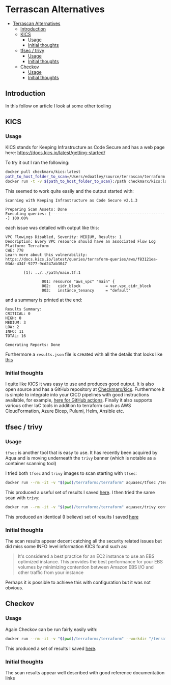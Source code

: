 # Terrascan Alternatives
- [Terrascan Alternatives](#terrascan-alternatives)
  - [Introduction](#introduction)
  - [KICS](#kics)
    - [Usage](#usage)
    - [Initial thoughts](#initial-thoughts)
  - [tfsec / trivy](#tfsec--trivy)
    - [Usage](#usage-1)
    - [Initial thoughts](#initial-thoughts-1)
  - [Checkov](#checkov)
    - [Usage](#usage-2)
    - [Initial thoughts](#initial-thoughts-2)

## Introduction

In this follow on article I look at some other tooling 

## KICS

### Usage

KICS stands for Keeping Infrastructure as Code Secure and has a web page here: https://docs.kics.io/latest/getting-started/

To try it out I ran the following:

```bash
docker pull checkmarx/kics:latest
path_to_host_folder_to_scan=/Users/edoatley/source/terrascan/terraform
docker run -t -v ${path_to_host_folder_to_scan}:/path checkmarx/kics:latest scan -p /path -o "/path/"
```

This seemed to work quite easily and the output started with:

```output
Scanning with Keeping Infrastructure as Code Secure v2.1.3

Preparing Scan Assets: Done                                                                                                                          
Executing queries: [---------------------------------------------------] 100.00%
```

each issue was detailed with output like this:

```output 
VPC FlowLogs Disabled, Severity: MEDIUM, Results: 1
Description: Every VPC resource should have an associated Flow Log
Platform: Terraform
CWE: 778
Learn more about this vulnerability: https://docs.kics.io/latest/queries/terraform-queries/aws/f83121ea-03da-434f-9277-9cd247ab3047

        [1]: ../../path/main.tf:1

                001: resource "aws_vpc" "main" {
                002:   cidr_block           = var.vpc_cidr_block
                003:   instance_tenancy     = "default"

```

and a summary is printed at the end:

```output
Results Summary:
CRITICAL: 0
HIGH: 0
MEDIUM: 3
LOW: 2
INFO: 11
TOTAL: 16

Generating Reports: Done  
```

Furthermore a `results.json` file is created with all the details that looks like [this](./resources/kics-results.json)

### Initial thoughts

I quite like KICS it was easy to use and produces good output. It is also open source and has a GitHub repository at [Checkmarx/kics](https://github.com/Checkmarx/kics). Furthermore it is simple to integrate into your CICD pipelines with good instructions available, for example, [here for GitHub actions](https://github.com/Checkmarx/kics/blob/master/docs/integrations_ghactions.md). Finally it also supports various other IaC tools in addition to terraform such as AWS CloudFormation, Azure Bicep, Pulumi, Helm, Ansible etc. 

## tfsec / trivy

### Usage

`tfsec` is another tool that is easy to use. It has recently been acquired by Aqua and is moving underneath the `trivy` banner (which is notable as a container scanning tool)

I tried both `tfsec` and `trivy` images to scan starting with `tfsec`:

```bash
docker run --rm -it -v "$(pwd)/terraform:/terraform" aquasec/tfsec /terraform
```

This produced a useful set of results I saved [here](./resources/tfsec-results.txt). I then tried the same
scan with `trivy`:

```bash
docker run --rm -it -v "$(pwd)/terraform:/terraform" aquasec/trivy config /terraform
```
This produced an identical (I believe) set of results I saved [here](./resources/trivy-results.txt)

### Initial thoughts

The scan results appear decent catching all the security related issues but did miss some INFO level information KICS found such as:

> It's considered a best practice for an EC2 instance to use an EBS optimized instance. This provides the best performance for your EBS volumes by minimizing contention between Amazon EBS I/O and other traffic from your instance

Perhaps it is possible to achieve this with configuration but it was not obvious.

## Checkov

### Usage

Again Checkov can be run fairly easily with:

```bash
docker run --rm -it -v "$(pwd)/terraform:/terraform" --workdir "/terraform" bridgecrew/checkov --directory /terraform
```

This produced a set of results I saved [here](./resources/checkov-results.txt). 

### Initial thoughts

The scan results appear well described with good reference documentation links
